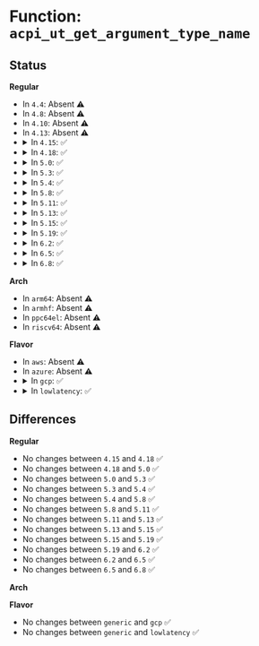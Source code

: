 # Function: <code>acpi_ut_get_argument_type_name</code>

## Status
<b>Regular</b>
<ul>
<li>
In <code>4.4</code>: Absent ⚠️
</li>
<li>
In <code>4.8</code>: Absent ⚠️
</li>
<li>
In <code>4.10</code>: Absent ⚠️
</li>
<li>
In <code>4.13</code>: Absent ⚠️
</li>
<li>
<details>
<summary>In <code>4.15</code>: ✅</summary>

```c
const char *acpi_ut_get_argument_type_name(u32 arg_type);
```

**Collision:** Unique Global

**Inline:** No

**Transformation:** False

**Instances:**

```
In drivers/acpi/acpica/utdecode.c (ffffffff8158254c)
Location: drivers/acpi/acpica/utdecode.c:576
Inline: False
Direct callers:
  - drivers/acpi/acpica/psargs.c:acpi_ps_get_next_arg
  - drivers/acpi/acpica/psargs.c:acpi_ps_get_next_arg
  - drivers/acpi/acpica/psargs.c:acpi_ps_get_next_arg
  - drivers/acpi/acpica/psargs.c:acpi_ps_get_next_arg
```
**Symbols:**

```
ffffffff8158254c-ffffffff8158256d: acpi_ut_get_argument_type_name (STB_GLOBAL)
```
</details>
</li>
<li>
<details>
<summary>In <code>4.18</code>: ✅</summary>

```c
const char *acpi_ut_get_argument_type_name(u32 arg_type);
```

**Collision:** Unique Global

**Inline:** No

**Transformation:** False

**Instances:**

```
In drivers/acpi/acpica/utdecode.c (ffffffff815b9701)
Location: drivers/acpi/acpica/utdecode.c:543
Inline: False
Direct callers:
  - drivers/acpi/acpica/psargs.c:acpi_ps_get_next_arg
  - drivers/acpi/acpica/psargs.c:acpi_ps_get_next_arg
  - drivers/acpi/acpica/psargs.c:acpi_ps_get_next_arg
  - drivers/acpi/acpica/psargs.c:acpi_ps_get_next_arg
```
**Symbols:**

```
ffffffff815b9701-ffffffff815b9722: acpi_ut_get_argument_type_name (STB_GLOBAL)
```
</details>
</li>
<li>
<details>
<summary>In <code>5.0</code>: ✅</summary>

```c
const char *acpi_ut_get_argument_type_name(u32 arg_type);
```

**Collision:** Unique Global

**Inline:** No

**Transformation:** False

**Instances:**

```
In drivers/acpi/acpica/utdecode.c (ffffffff815d2ad2)
Location: drivers/acpi/acpica/utdecode.c:543
Inline: False
Direct callers:
  - drivers/acpi/acpica/psargs.c:acpi_ps_get_next_arg
  - drivers/acpi/acpica/psargs.c:acpi_ps_get_next_arg
  - drivers/acpi/acpica/psargs.c:acpi_ps_get_next_arg
  - drivers/acpi/acpica/psargs.c:acpi_ps_get_next_arg
```
**Symbols:**

```
ffffffff815d2ad2-ffffffff815d2af3: acpi_ut_get_argument_type_name (STB_GLOBAL)
```
</details>
</li>
<li>
<details>
<summary>In <code>5.3</code>: ✅</summary>

```c
const char *acpi_ut_get_argument_type_name(u32 arg_type);
```

**Collision:** Unique Global

**Inline:** No

**Transformation:** False

**Instances:**

```
In drivers/acpi/acpica/utdecode.c (ffffffff816043d3)
Location: drivers/acpi/acpica/utdecode.c:545
Inline: False
Direct callers:
  - drivers/acpi/acpica/psargs.c:acpi_ps_get_next_arg
  - drivers/acpi/acpica/psargs.c:acpi_ps_get_next_arg
  - drivers/acpi/acpica/psargs.c:acpi_ps_get_next_arg
  - drivers/acpi/acpica/psargs.c:acpi_ps_get_next_arg
```
**Symbols:**

```
ffffffff816043d3-ffffffff816043f4: acpi_ut_get_argument_type_name (STB_GLOBAL)
```
</details>
</li>
<li>
<details>
<summary>In <code>5.4</code>: ✅</summary>

```c
const char *acpi_ut_get_argument_type_name(u32 arg_type);
```

**Collision:** Unique Global

**Inline:** No

**Transformation:** False

**Instances:**

```
In drivers/acpi/acpica/utdecode.c (ffffffff8162587d)
Location: drivers/acpi/acpica/utdecode.c:545
Inline: False
Direct callers:
  - drivers/acpi/acpica/psargs.c:acpi_ps_get_next_arg
  - drivers/acpi/acpica/psargs.c:acpi_ps_get_next_arg
  - drivers/acpi/acpica/psargs.c:acpi_ps_get_next_arg
  - drivers/acpi/acpica/psargs.c:acpi_ps_get_next_arg
```
**Symbols:**

```
ffffffff8162587d-ffffffff8162589e: acpi_ut_get_argument_type_name (STB_GLOBAL)
```
</details>
</li>
<li>
<details>
<summary>In <code>5.8</code>: ✅</summary>

```c
const char *acpi_ut_get_argument_type_name(u32 arg_type);
```

**Collision:** Unique Global

**Inline:** No

**Transformation:** False

**Instances:**

```
In drivers/acpi/acpica/utdecode.c (ffffffff816d201b)
Location: drivers/acpi/acpica/utdecode.c:546
Inline: False
Direct callers:
  - drivers/acpi/acpica/psargs.c:acpi_ps_get_next_arg
  - drivers/acpi/acpica/psargs.c:acpi_ps_get_next_arg
  - drivers/acpi/acpica/psargs.c:acpi_ps_get_next_arg
  - drivers/acpi/acpica/psargs.c:acpi_ps_get_next_arg
```
**Symbols:**

```
ffffffff816d201b-ffffffff816d203c: acpi_ut_get_argument_type_name (STB_GLOBAL)
```
</details>
</li>
<li>
<details>
<summary>In <code>5.11</code>: ✅</summary>

```c
const char *acpi_ut_get_argument_type_name(u32 arg_type);
```

**Collision:** Unique Global

**Inline:** No

**Transformation:** False

**Instances:**

```
In drivers/acpi/acpica/utdecode.c (ffffffff816efff9)
Location: drivers/acpi/acpica/utdecode.c:546
Inline: False
Direct callers:
  - drivers/acpi/acpica/psargs.c:acpi_ps_get_next_arg
  - drivers/acpi/acpica/psargs.c:acpi_ps_get_next_arg
  - drivers/acpi/acpica/psargs.c:acpi_ps_get_next_arg
  - drivers/acpi/acpica/psargs.c:acpi_ps_get_next_arg
```
**Symbols:**

```
ffffffff816efff9-ffffffff816f001a: acpi_ut_get_argument_type_name (STB_GLOBAL)
```
</details>
</li>
<li>
<details>
<summary>In <code>5.13</code>: ✅</summary>

```c
const char *acpi_ut_get_argument_type_name(u32 arg_type);
```

**Collision:** Unique Global

**Inline:** No

**Transformation:** False

**Instances:**

```
In drivers/acpi/acpica/utdecode.c (ffffffff816d1e5e)
Location: drivers/acpi/acpica/utdecode.c:546
Inline: False
Direct callers:
  - drivers/acpi/acpica/psargs.c:acpi_ps_get_next_arg
  - drivers/acpi/acpica/psargs.c:acpi_ps_get_next_arg
  - drivers/acpi/acpica/psargs.c:acpi_ps_get_next_arg
  - drivers/acpi/acpica/psargs.c:acpi_ps_get_next_arg
```
**Symbols:**

```
ffffffff816d1e5e-ffffffff816d1e7f: acpi_ut_get_argument_type_name (STB_GLOBAL)
```
</details>
</li>
<li>
<details>
<summary>In <code>5.15</code>: ✅</summary>

```c
const char *acpi_ut_get_argument_type_name(u32 arg_type);
```

**Collision:** Unique Global

**Inline:** No

**Transformation:** False

**Instances:**

```
In drivers/acpi/acpica/utdecode.c (ffffffff81749689)
Location: drivers/acpi/acpica/utdecode.c:546
Inline: False
Direct callers:
  - drivers/acpi/acpica/psargs.c:acpi_ps_get_next_arg
  - drivers/acpi/acpica/psargs.c:acpi_ps_get_next_arg
  - drivers/acpi/acpica/psargs.c:acpi_ps_get_next_arg
  - drivers/acpi/acpica/psargs.c:acpi_ps_get_next_arg
```
**Symbols:**

```
ffffffff81749689-ffffffff817496be: acpi_ut_get_argument_type_name (STB_GLOBAL)
```
</details>
</li>
<li>
<details>
<summary>In <code>5.19</code>: ✅</summary>

```c
const char *acpi_ut_get_argument_type_name(u32 arg_type);
```

**Collision:** Unique Global

**Inline:** No

**Transformation:** False

**Instances:**

```
In drivers/acpi/acpica/utdecode.c (ffffffff8187ba2e)
Location: drivers/acpi/acpica/utdecode.c:546
Inline: False
Direct callers:
  - drivers/acpi/acpica/psargs.c:acpi_ps_get_next_arg
  - drivers/acpi/acpica/psargs.c:acpi_ps_get_next_arg
  - drivers/acpi/acpica/psargs.c:acpi_ps_get_next_arg
  - drivers/acpi/acpica/psargs.c:acpi_ps_get_next_arg
```
**Symbols:**

```
ffffffff8187ba2e-ffffffff8187ba73: acpi_ut_get_argument_type_name (STB_GLOBAL)
```
</details>
</li>
<li>
<details>
<summary>In <code>6.2</code>: ✅</summary>

```c
const char *acpi_ut_get_argument_type_name(u32 arg_type);
```

**Collision:** Unique Global

**Inline:** No

**Transformation:** False

**Instances:**

```
In drivers/acpi/acpica/utdecode.c (ffffffff819bece0)
Location: drivers/acpi/acpica/utdecode.c:546
Inline: False
Direct callers:
  - drivers/acpi/acpica/psargs.c:acpi_ps_get_next_arg
  - drivers/acpi/acpica/psargs.c:acpi_ps_get_next_arg
  - drivers/acpi/acpica/psargs.c:acpi_ps_get_next_arg
  - drivers/acpi/acpica/psargs.c:acpi_ps_get_next_arg
```
**Symbols:**

```
ffffffff819bece0-ffffffff819bed2a: acpi_ut_get_argument_type_name (STB_GLOBAL)
```
</details>
</li>
<li>
<details>
<summary>In <code>6.5</code>: ✅</summary>

```c
const char *acpi_ut_get_argument_type_name(u32 arg_type);
```

**Collision:** Unique Global

**Inline:** No

**Transformation:** False

**Instances:**

```
In drivers/acpi/acpica/utdecode.c (ffffffff81a05ed0)
Location: drivers/acpi/acpica/utdecode.c:546
Inline: False
Direct callers:
  - drivers/acpi/acpica/psargs.c:acpi_ps_get_next_arg
  - drivers/acpi/acpica/psargs.c:acpi_ps_get_next_arg
  - drivers/acpi/acpica/psargs.c:acpi_ps_get_next_arg
  - drivers/acpi/acpica/psargs.c:acpi_ps_get_next_arg
```
**Symbols:**

```
ffffffff81a05ed0-ffffffff81a05f1a: acpi_ut_get_argument_type_name (STB_GLOBAL)
```
</details>
</li>
<li>
<details>
<summary>In <code>6.8</code>: ✅</summary>

```c
const char *acpi_ut_get_argument_type_name(u32 arg_type);
```

**Collision:** Unique Global

**Inline:** No

**Transformation:** False

**Instances:**

```
In drivers/acpi/acpica/utdecode.c (ffffffff81a50d70)
Location: drivers/acpi/acpica/utdecode.c:546
Inline: False
Direct callers:
  - drivers/acpi/acpica/psargs.c:acpi_ps_get_next_arg
  - drivers/acpi/acpica/psargs.c:acpi_ps_get_next_arg
  - drivers/acpi/acpica/psargs.c:acpi_ps_get_next_arg
  - drivers/acpi/acpica/psargs.c:acpi_ps_get_next_arg
```
**Symbols:**

```
ffffffff81a50d70-ffffffff81a50dba: acpi_ut_get_argument_type_name (STB_GLOBAL)
```
</details>
</li>
</ul>
<b>Arch</b>
<ul>
<li>
In <code>arm64</code>: Absent ⚠️
</li>
<li>
In <code>armhf</code>: Absent ⚠️
</li>
<li>
In <code>ppc64el</code>: Absent ⚠️
</li>
<li>
In <code>riscv64</code>: Absent ⚠️
</li>
</ul>
<b>Flavor</b>
<ul>
<li>
In <code>aws</code>: Absent ⚠️
</li>
<li>
In <code>azure</code>: Absent ⚠️
</li>
<li>
<details>
<summary>In <code>gcp</code>: ✅</summary>

```c
const char *acpi_ut_get_argument_type_name(u32 arg_type);
```

**Collision:** Unique Global

**Inline:** No

**Transformation:** False

**Instances:**

```
In drivers/acpi/acpica/utdecode.c (ffffffff81619b5d)
Location: drivers/acpi/acpica/utdecode.c:545
Inline: False
Direct callers:
  - drivers/acpi/acpica/psargs.c:acpi_ps_get_next_arg
  - drivers/acpi/acpica/psargs.c:acpi_ps_get_next_arg
  - drivers/acpi/acpica/psargs.c:acpi_ps_get_next_arg
  - drivers/acpi/acpica/psargs.c:acpi_ps_get_next_arg
```
**Symbols:**

```
ffffffff81619b5d-ffffffff81619b7e: acpi_ut_get_argument_type_name (STB_GLOBAL)
```
</details>
</li>
<li>
<details>
<summary>In <code>lowlatency</code>: ✅</summary>

```c
const char *acpi_ut_get_argument_type_name(u32 arg_type);
```

**Collision:** Unique Global

**Inline:** No

**Transformation:** False

**Instances:**

```
In drivers/acpi/acpica/utdecode.c (ffffffff81633a0d)
Location: drivers/acpi/acpica/utdecode.c:545
Inline: False
Direct callers:
  - drivers/acpi/acpica/psargs.c:acpi_ps_get_next_arg
  - drivers/acpi/acpica/psargs.c:acpi_ps_get_next_arg
  - drivers/acpi/acpica/psargs.c:acpi_ps_get_next_arg
  - drivers/acpi/acpica/psargs.c:acpi_ps_get_next_arg
```
**Symbols:**

```
ffffffff81633a0d-ffffffff81633a2e: acpi_ut_get_argument_type_name (STB_GLOBAL)
```
</details>
</li>
</ul>

## Differences
<b>Regular</b>
<ul>
<li>
No changes between <code>4.15</code> and <code>4.18</code> ✅
</li>
<li>
No changes between <code>4.18</code> and <code>5.0</code> ✅
</li>
<li>
No changes between <code>5.0</code> and <code>5.3</code> ✅
</li>
<li>
No changes between <code>5.3</code> and <code>5.4</code> ✅
</li>
<li>
No changes between <code>5.4</code> and <code>5.8</code> ✅
</li>
<li>
No changes between <code>5.8</code> and <code>5.11</code> ✅
</li>
<li>
No changes between <code>5.11</code> and <code>5.13</code> ✅
</li>
<li>
No changes between <code>5.13</code> and <code>5.15</code> ✅
</li>
<li>
No changes between <code>5.15</code> and <code>5.19</code> ✅
</li>
<li>
No changes between <code>5.19</code> and <code>6.2</code> ✅
</li>
<li>
No changes between <code>6.2</code> and <code>6.5</code> ✅
</li>
<li>
No changes between <code>6.5</code> and <code>6.8</code> ✅
</li>
</ul>
<b>Arch</b>
<ul>
</ul>
<b>Flavor</b>
<ul>
<li>
No changes between <code>generic</code> and <code>gcp</code> ✅
</li>
<li>
No changes between <code>generic</code> and <code>lowlatency</code> ✅
</li>
</ul>
